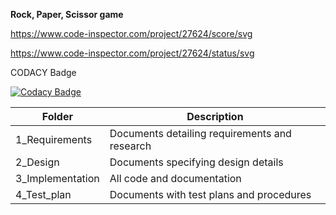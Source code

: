 **Rock, Paper, Scissor game**

https://www.code-inspector.com/project/27624/score/svg


https://www.code-inspector.com/project/27624/status/svg


CODACY Badge

[![Codacy Badge](https://app.codacy.com/project/badge/Grade/855c2af0acdd479a997ea99d5482f01b)](https://www.codacy.com/gh/susmithapvs/step_billing-system/dashboard?utm_source=github.com&amp;utm_medium=referral&amp;utm_content=susmithapvs/step_billing-system&amp;utm_campaign=Badge_Grade)

Folder|	Description
-------|----------------------------
1_Requirements|	Documents detailing requirements and research
2_Design	|Documents specifying design details
3_Implementation	|All code and documentation
4_Test_plan	|Documents with test plans and procedures

